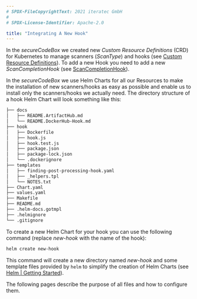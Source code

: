 ```yaml
---
# SPDX-FileCopyrightText: 2021 iteratec GmbH
#
# SPDX-License-Identifier: Apache-2.0

title: "Integrating A New Hook"
---
```


In the *secureCodeBox* we created new *Custom Resource Definitions* (CRD) for Kubernetes to manage scanners (*ScanType*) and hooks (see [Custom Resource Definitions](/docs/api/crds)).
To add a new Hook you need to add a new *ScanCompletionHook* (see [ScanCompletionHook](/docs/api/crds/scan-completion-hook)).

In the *secureCodeBox* we use Helm Charts for all our Resources to make the installation of new scanners/hooks as easy as possible and enable us to install only the scanners/hooks we actually need.
The directory structure of a hook Helm Chart will look something like this:

```bash
├── docs
│   ├── README.ArtifactHub.md
│   └── README.DockerHub-Hook.md
├── hook
│   ├── Dockerfile
│   ├── hook.js
│   ├── hook.test.js
│   ├── package.json
│   ├── package-lock.json
│   └── .dockerignore
├── templates
│   ├── finding-post-processing-hook.yaml
│   ├── _helpers.tpl
│   └── NOTES.txt
├── Chart.yaml
├── values.yaml
├── Makefile
├── README.md
├── .helm-docs.gotmpl
├── .helmignore
└── .gitignore
```

To create a new Helm Chart for your hook you can use the following command (replace *new-hook* with the name of the hook):

```bash
helm create new-hook
```

This command will create a new directory named *new-hook* and some template files provided by `helm` to simplify the creation of Helm Charts (see [Helm | Getting Started](https://helm.sh/docs/chart_template_guide/getting_started/)).

The following pages describe the purpose of all files and how to configure them.

